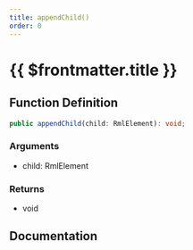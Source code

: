 ```yaml
---
title: appendChild()
order: 0
---
```


# {{ $frontmatter.title }}

<!--@include: ./appendChild_partial_header.md-->

## Function Definition

```ts
public appendChild(child: RmlElement): void;
```

### Arguments

* child: RmlElement

### Returns

* void

## Documentation

<!--@include: ./appendChild_partial_footer.md-->
